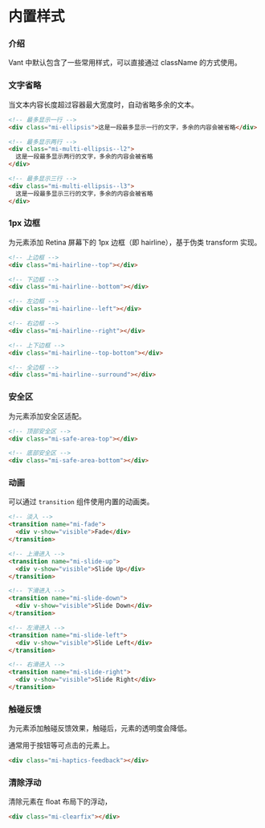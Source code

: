 # 内置样式

### 介绍

Vant 中默认包含了一些常用样式，可以直接通过 className 的方式使用。

### 文字省略

当文本内容长度超过容器最大宽度时，自动省略多余的文本。

```html
<!-- 最多显示一行 -->
<div class="mi-ellipsis">这是一段最多显示一行的文字，多余的内容会被省略</div>

<!-- 最多显示两行 -->
<div class="mi-multi-ellipsis--l2">
  这是一段最多显示两行的文字，多余的内容会被省略
</div>

<!-- 最多显示三行 -->
<div class="mi-multi-ellipsis--l3">
  这是一段最多显示三行的文字，多余的内容会被省略
</div>
```

### 1px 边框

为元素添加 Retina 屏幕下的 1px 边框（即 hairline），基于伪类 transform 实现。

```html
<!-- 上边框 -->
<div class="mi-hairline--top"></div>

<!-- 下边框 -->
<div class="mi-hairline--bottom"></div>

<!-- 左边框 -->
<div class="mi-hairline--left"></div>

<!-- 右边框 -->
<div class="mi-hairline--right"></div>

<!-- 上下边框 -->
<div class="mi-hairline--top-bottom"></div>

<!-- 全边框 -->
<div class="mi-hairline--surround"></div>
```

### 安全区

为元素添加安全区适配。

```html
<!-- 顶部安全区 -->
<div class="mi-safe-area-top"></div>

<!-- 底部安全区 -->
<div class="mi-safe-area-bottom"></div>
```

### 动画

可以通过 `transition` 组件使用内置的动画类。

```html
<!-- 淡入 -->
<transition name="mi-fade">
  <div v-show="visible">Fade</div>
</transition>

<!-- 上滑进入 -->
<transition name="mi-slide-up">
  <div v-show="visible">Slide Up</div>
</transition>

<!-- 下滑进入 -->
<transition name="mi-slide-down">
  <div v-show="visible">Slide Down</div>
</transition>

<!-- 左滑进入 -->
<transition name="mi-slide-left">
  <div v-show="visible">Slide Left</div>
</transition>

<!-- 右滑进入 -->
<transition name="mi-slide-right">
  <div v-show="visible">Slide Right</div>
</transition>
```

### 触碰反馈

为元素添加触碰反馈效果，触碰后，元素的透明度会降低。

通常用于按钮等可点击的元素上。

```html
<div class="mi-haptics-feedback"></div>
```

### 清除浮动

清除元素在 float 布局下的浮动，

```html
<div class="mi-clearfix"></div>
```
